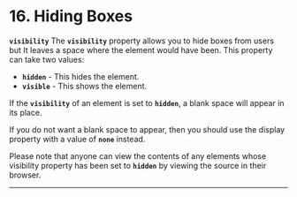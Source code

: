 # 16. Hiding Boxes

**`visibility`**
The **`visibility`** property allows you to hide boxes from users but It leaves a space where the element would have been.
This property can take two values:
- **`hidden`** - This hides the element.
- **`visible`** - This shows the element.

If the **`visibility`** of an element is set to **`hidden`**, a blank space will appear in its place.

If you do not want a blank space to appear, then you should use the display property with a value of **`none`** instead.

Please note that anyone can view the contents of any elements whose visibility property has been set to **`hidden`** by viewing the source in their browser.

---
